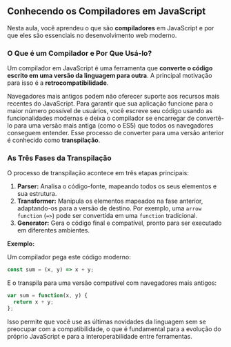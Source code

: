 ## Conhecendo os Compiladores em JavaScript

Nesta aula, você aprendeu o que são **compiladores** em JavaScript e por que eles são essenciais no desenvolvimento web moderno.

### O Que é um Compilador e Por Que Usá-lo?

Um compilador em JavaScript é uma ferramenta que **converte o código escrito em uma versão da linguagem para outra**. A principal motivação para isso é a **retrocompatibilidade**.

Navegadores mais antigos podem não oferecer suporte aos recursos mais recentes do JavaScript. Para garantir que sua aplicação funcione para o maior número possível de usuários, você escreve seu código usando as funcionalidades modernas e deixa o compilador se encarregar de convertê-lo para uma versão mais antiga (como o ES5) que todos os navegadores conseguem entender. Esse processo de converter para uma versão anterior é conhecido como **transpilação**.

### As Três Fases da Transpilação

O processo de transpilação acontece em três etapas principais:

1.  **Parser:** Analisa o código-fonte, mapeando todos os seus elementos e sua estrutura.
2.  **Transformer:** Manipula os elementos mapeados na fase anterior, adaptando-os para a versão de destino. Por exemplo, uma `arrow function` (`=>`) pode ser convertida em uma `function` tradicional.
3.  **Generator:** Gera o código final e compatível, pronto para ser executado em diferentes ambientes.

**Exemplo:**

Um compilador pega este código moderno:

```javascript
const sum = (x, y) => x + y;
```

E o transpila para uma versão compatível com navegadores mais antigos:

```javascript
var sum = function(x, y) {
  return x + y;
};
```

Isso permite que você use as últimas novidades da linguagem sem se preocupar com a compatibilidade, o que é fundamental para a evolução do próprio JavaScript e para a interoperabilidade entre ferramentas.

